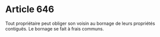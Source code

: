 # Article 646

Tout propriétaire peut obliger son voisin au bornage de leurs propriétés contiguës. Le bornage se fait à frais communs.
